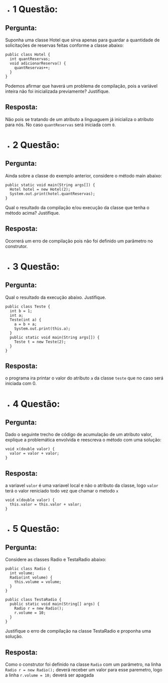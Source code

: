 * # 1 Questão:

## Pergunta:

Suponha uma classe Hotel que sirva apenas para guardar a quantidade de solicitações de reservas feitas conforme a classe abaixo:
```
public class Hotel {
  int quantReservas;
  void adicionarReserva() {
    quantReservas++;
  }
}
```
Podemos afirmar que haverá um problema de compilação, pois a variável inteira não
foi inicializada previamente? Justifique.

## Resposta:

Não pois se tratando de um atributo a linguaguem já inicializa o atributo para nós. No caso ```quantReservas``` será iniciada com ```0```.

* # 2 Questão:

## Pergunta:

Ainda sobre a classe do exemplo anterior, considere o método main abaixo:
```
public static void main(String args[]) {
  Hotel hotel = new Hotel(2);
  System.out.print(hotel.quantReservas);
}
```
Qual o resultado da compilação e/ou execução da classe que tenha o método acima?
Justifique.

## Resposta:

Ocorrerá um erro de compilação pois não foi definido um parâmetro no construtor.

* # 3 Questão:

## Pergunta:

Qual o resultado da execução abaixo. Justifique.
```
public class Teste {
  int b = 1;
  int a;
  Teste(int a) {
    a = b + a;
    System.out.print(this.a);
  }
  public static void main(String args[]) {
    Teste t = new Teste(2);
  }
}
```

## Resposta:

o programa ira printar o valor do atributo ```a``` da classe ```teste``` que no caso será iniciada com 0.

* # 4 Questão:

## Pergunta:

Dado o seguinte trecho de código de acumulação de um atributo valor, explique a problemática envolvida e reescreva o método com uma solução:
```
void x(double valor) {
  valor = valor + valor;
}
```

## Resposta:

a variavel ```valor``` é uma variavel local e não o atributo da classe, logo ```valor``` terá o valor reniciado todo vez que chamar o metodo ```x```
```
void x(double valor) {
  this.valor = this.valor + valor;
}
```

* # 5 Questão:

## Pergunta:

Considere as classes Radio e TestaRadio abaixo:
```
public class Radio {
  int volume;
  Radio(int volume) {
    this.volume = volume;
  }
}
```

```
public class TestaRadio {
  public static void main(String[] args) {
    Radio r = new Radio();
    r.volume = 10;
  }
}
```
Justifique o erro de compilação na classe TestaRadio e proponha uma solução.

## Resposta:

Como o construtor foi definido na classe ```Radio``` com um parâmetro, na linha ```Radio r = new Radio();``` deverá receber um valor para esse paremetro, logo a linha  ```r.volume = 10;``` deverá ser apagada


























